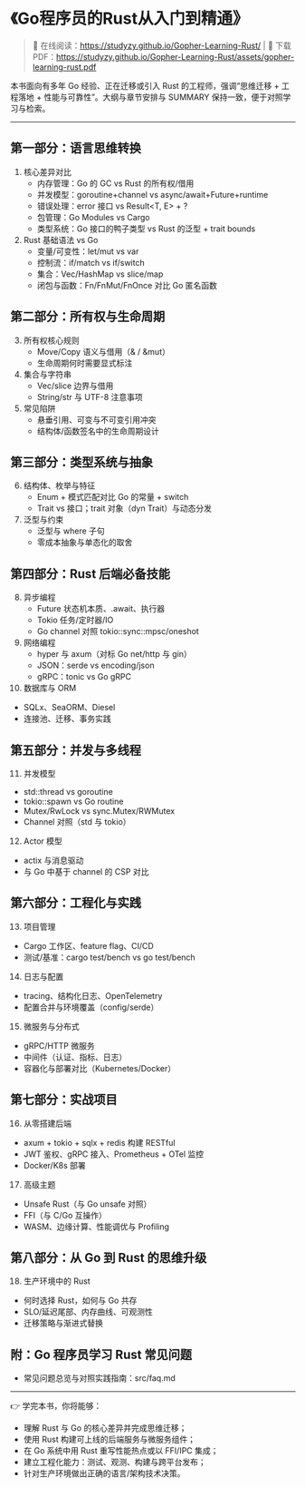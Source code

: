 # 《Go程序员的Rust从入门到精通》

> 📖 在线阅读：https://studyzy.github.io/Gopher-Learning-Rust/ | 📄 下载PDF：https://studyzy.github.io/Gopher-Learning-Rust/assets/gopher-learning-rust.pdf

本书面向有多年 Go 经验、正在迁移或引入 Rust 的工程师，强调“思维迁移 + 工程落地 + 性能与可靠性”。大纲与章节安排与 SUMMARY 保持一致，便于对照学习与检索。

---

## 第一部分：语言思维转换
1. 核心差异对比
   - 内存管理：Go 的 GC vs Rust 的所有权/借用
   - 并发模型：goroutine+channel vs async/await+Future+runtime
   - 错误处理：error 接口 vs Result<T, E> + ?
   - 包管理：Go Modules vs Cargo
   - 类型系统：Go 接口的鸭子类型 vs Rust 的泛型 + trait bounds
2. Rust 基础语法 vs Go
   - 变量/可变性：let/mut vs var
   - 控制流：if/match vs if/switch
   - 集合：Vec/HashMap vs slice/map
   - 闭包与函数：Fn/FnMut/FnOnce 对比 Go 匿名函数

## 第二部分：所有权与生命周期
3. 所有权核心规则
   - Move/Copy 语义与借用（& / &mut）
   - 生命周期何时需要显式标注
4. 集合与字符串
   - Vec/slice 边界与借用
   - String/str 与 UTF-8 注意事项
5. 常见陷阱
   - 悬垂引用、可变与不可变引用冲突
   - 结构体/函数签名中的生命周期设计

## 第三部分：类型系统与抽象
6. 结构体、枚举与特征
   - Enum + 模式匹配对比 Go 的常量 + switch
   - Trait vs 接口；trait 对象（dyn Trait）与动态分发
7. 泛型与约束
   - 泛型与 where 子句
   - 零成本抽象与单态化的取舍

## 第四部分：Rust 后端必备技能
8. 异步编程
   - Future 状态机本质、.await、执行器
   - Tokio 任务/定时器/IO
   - Go channel 对照 tokio::sync::mpsc/oneshot
9. 网络编程
   - hyper 与 axum（对标 Go net/http 与 gin）
   - JSON：serde vs encoding/json
   - gRPC：tonic vs Go gRPC
10. 数据库与 ORM
   - SQLx、SeaORM、Diesel
   - 连接池、迁移、事务实践

## 第五部分：并发与多线程
11. 并发模型
   - std::thread vs goroutine
   - tokio::spawn vs Go routine
   - Mutex/RwLock vs sync.Mutex/RWMutex
   - Channel 对照（std 与 tokio）
12. Actor 模型
   - actix 与消息驱动
   - 与 Go 中基于 channel 的 CSP 对比

## 第六部分：工程化与实践
13. 项目管理
   - Cargo 工作区、feature flag、CI/CD
   - 测试/基准：cargo test/bench vs go test/bench
14. 日志与配置
   - tracing、结构化日志、OpenTelemetry
   - 配置合并与环境覆盖（config/serde）
15. 微服务与分布式
   - gRPC/HTTP 微服务
   - 中间件（认证、指标、日志）
   - 容器化与部署对比（Kubernetes/Docker）

## 第七部分：实战项目
16. 从零搭建后端
   - axum + tokio + sqlx + redis 构建 RESTful
   - JWT 鉴权、gRPC 接入、Prometheus + OTel 监控
   - Docker/K8s 部署
17. 高级主题
   - Unsafe Rust（与 Go unsafe 对照）
   - FFI（与 C/Go 互操作）
   - WASM、边缘计算、性能调优与 Profiling

## 第八部分：从 Go 到 Rust 的思维升级
18. 生产环境中的 Rust
   - 何时选择 Rust，如何与 Go 共存
   - SLO/延迟尾部、内存曲线、可观测性
   - 迁移策略与渐进式替换

## 附：Go 程序员学习 Rust 常见问题
- 常见问题总览与对照实践指南：src/faq.md

---

👉 学完本书，你将能够：
- 理解 Rust 与 Go 的核心差异并完成思维迁移；
- 使用 Rust 构建可上线的后端服务与微服务组件；
- 在 Go 系统中用 Rust 重写性能热点或以 FFI/IPC 集成；
- 建立工程化能力：测试、观测、构建与跨平台发布；
- 针对生产环境做出正确的语言/架构技术决策。
